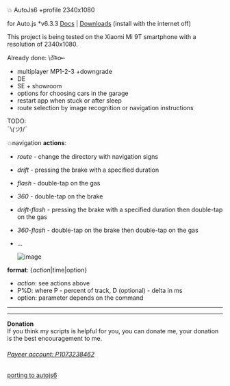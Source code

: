 :boom: AutoJs6 +profile 2340x1080

for Auto.js *v6.3.3 <a href = "https://hyb1996.github.io/AutoJs-Docs/#/?id=%e7%bb%bc%e8%bf%b0" target = "_blank">Docs</a> | <a href = "https://drive.google.com/file/d/15Y-p6lKDv5PJU17pd1eV_09ynn05X1B6/view?usp=sharing" target = "_blank">Downloads</a> (install with the internet off)   

This project is being tested on the Xiaomi Mi 9T smartphone with a resolution of 2340x1080.  

Already done: \ō͡≡o˞̶
- multiplayer MP1-2-3 +downgrade
- DE
- SE + showroom
- options for choosing cars in the garage
- restart app when stuck or after sleep
- route selection by image recognition or navigation instructions

TODO:  
 ¯\\_(ツ)_/¯  

💥navigation
__actions__:
- *route* - change the directory with navigation signs  
- *drift* - pressing the brake with a specified duration  
- *flash* - double-tap on the gas  
- *360* - double-tap on the brake  
- *drift-flash* - pressing the brake with a specified duration then double-tap on the gas  
- *360-flash* - double-tap on the brake then double-tap on the gas  
- ...

  ![image](https://github.com/user-attachments/assets/591aed82-3d94-4003-a8f7-340f24b42e43)

__format__: {*action*|time|option}  
- *action*: see actions above
- P%D: where P - percent of track, D (optional) - delta in ms
- option: parameter depends on the command  

<hr>

___
**Donation**  
If you think my scripts is helpful for you, you can donate me, your donation is the best encouragement to me.  
###### <a href = "https://payeer.com/" target = "_blank">Payeer account: P1073238462</a>
<a href = "https://boosty.to/a9bot/single-payment/donation/470318/target?share=target_link" target = "_blank">porting to autojs6</a>
